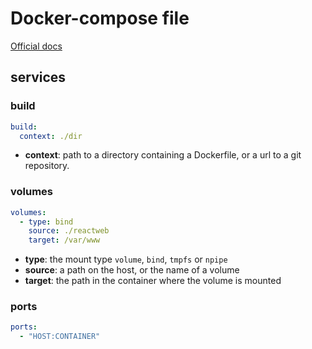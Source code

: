 # Docker-compose file

[Official docs](https://docs.docker.com/compose/compose-file)

## services

### build
```yaml
build:
  context: ./dir
```
* **context**: path to a directory containing a Dockerfile, or a url to a git repository.


### volumes
```yaml
volumes:
  - type: bind
    source: ./reactweb
    target: /var/www
```
* **type**: the mount type `volume`, `bind`, `tmpfs` or `npipe`
* **source**: a path on the host, or the name of a volume
* **target**: the path in the container where the volume is mounted

### ports
```yaml
ports:
  - "HOST:CONTAINER"
```